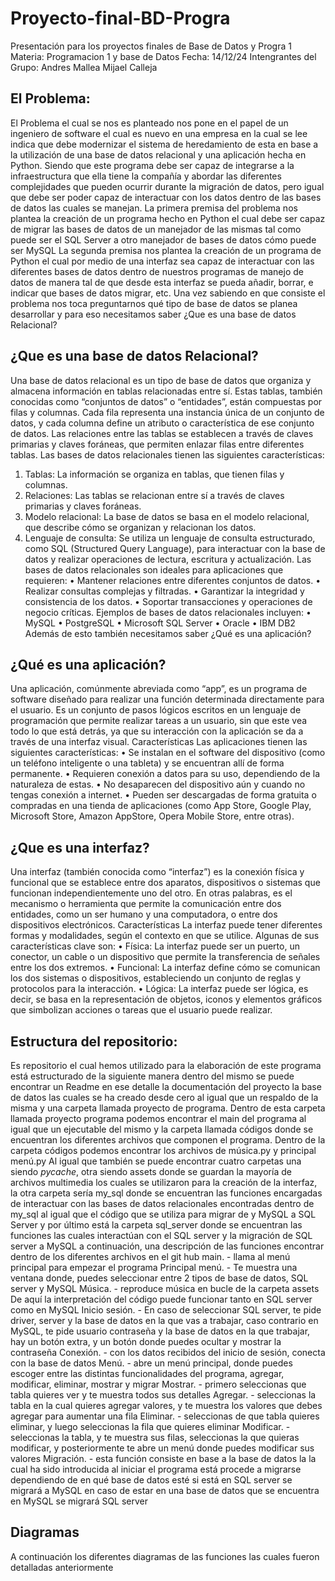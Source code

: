 # Proyecto-final-BD-Progra
Presentación para los proyectos finales de Base de Datos y Progra 1
Materia: Programacion 1 y base de Datos       Fecha: 14/12/24
Intengrantes del Grupo: Andres Mallea 
                        Mijael Calleja
## El Problema:
El Problema el cual se nos es planteado nos pone en el papel de un ingeniero de software el cual es nuevo en una empresa en la cual se lee indica que debe modernizar el sistema de heredamiento de esta en base a la utilización de una base de datos relacional y una aplicación hecha en Python. Siendo que este programa debe ser capaz de integrarse a la infraestructura que ella tiene la compañía y abordar las diferentes complejidades que pueden ocurrir durante la migración de datos, pero igual que debe ser poder capaz de interactuar con los datos dentro de las bases de datos las cuales se manejan.
La primera premisa del problema nos plantea la creación de un programa hecho en Python el cual debe ser capaz de migrar las bases de datos de un manejador de las mismas tal como puede ser el SQL Server a otro manejador de bases de datos cómo puede ser MySQL
La segunda premisa nos plantea la creación de un programa de Python el cual por medio de una interfaz sea capaz de interactuar con las diferentes bases de datos dentro de nuestros programas de manejo de datos de manera tal de que desde esta interfaz se pueda añadir, borrar, e indicar que bases de datos migrar, etc.
Una vez sabiendo en que consiste el problema nos toca preguntarnos qué tipo de base de datos se planea desarrollar y para eso necesitamos saber ¿Que es una base de datos Relacional?
## ¿Que es una base de datos Relacional?
Una base de datos relacional es un tipo de base de datos que organiza y almacena información en tablas relacionadas entre sí. Estas tablas, también conocidas como “conjuntos de datos” o “entidades”, están compuestas por filas y columnas.
Cada fila representa una instancia única de un conjunto de datos, y cada columna define un atributo o característica de ese conjunto de datos. Las relaciones entre las tablas se establecen a través de claves primarias y claves foráneas, que permiten enlazar filas entre diferentes tablas.
Las bases de datos relacionales tienen las siguientes características:
1.	Tablas: La información se organiza en tablas, que tienen filas y columnas.
2.	Relaciones: Las tablas se relacionan entre sí a través de claves primarias y claves foráneas.
3.	Modelo relacional: La base de datos se basa en el modelo relacional, que describe cómo se organizan y relacionan los datos.
4.	Lenguaje de consulta: Se utiliza un lenguaje de consulta estructurado, como SQL (Structured Query Language), para interactuar con la base de datos y realizar operaciones de lectura, escritura y actualización.
Las bases de datos relacionales son ideales para aplicaciones que requieren:
•	Mantener relaciones entre diferentes conjuntos de datos.
•	Realizar consultas complejas y filtradas.
•	Garantizar la integridad y consistencia de los datos.
•	Soportar transacciones y operaciones de negocio críticas.
Ejemplos de bases de datos relacionales incluyen:
•	MySQL
•	PostgreSQL
•	Microsoft SQL Server
•	Oracle
•	IBM DB2
Además de esto también necesitamos saber ¿Qué es una aplicación?
## ¿Qué es una aplicación?
Una aplicación, comúnmente abreviada como “app”, es un programa de software diseñado para realizar una función determinada directamente para el usuario. Es un conjunto de pasos lógicos escritos en un lenguaje de programación que permite realizar tareas a un usuario, sin que este vea todo lo que está detrás, ya que su interacción con la aplicación se da a través de una interfaz visual.
Características
Las aplicaciones tienen las siguientes características:
•	Se instalan en el software del dispositivo (como un teléfono inteligente o una tableta) y se encuentran allí de forma permanente.
•	Requieren conexión a datos para su uso, dependiendo de la naturaleza de estas.
•	No desaparecen del dispositivo aún y cuando no tengas conexión a internet.
•	Pueden ser descargadas de forma gratuita o compradas en una tienda de aplicaciones (como App Store, Google Play, Microsoft Store, Amazon AppStore, Opera Mobile Store, entre otras).
## ¿Que es una interfaz?
Una interfaz (también conocida como “interfaz”) es la conexión física y funcional que se establece entre dos aparatos, dispositivos o sistemas que funcionan independientemente uno del otro. En otras palabras, es el mecanismo o herramienta que permite la comunicación entre dos entidades, como un ser humano y una computadora, o entre dos dispositivos electrónicos.
Características
La interfaz puede tener diferentes formas y modalidades, según el contexto en que se utilice. Algunas de sus características clave son:
•	Física: La interfaz puede ser un puerto, un conector, un cable o un dispositivo que permite la transferencia de señales entre los dos extremos.
•	Funcional: La interfaz define cómo se comunican los dos sistemas o dispositivos, estableciendo un conjunto de reglas y protocolos para la interacción.
•	Lógica: La interfaz puede ser lógica, es decir, se basa en la representación de objetos, iconos y elementos gráficos que simbolizan acciones o tareas que el usuario puede realizar.
## Estructura del repositorio:
Es repositorio el cual hemos utilizado para la elaboración de este programa está estructurado de la siguiente manera dentro del mismo se puede encontrar un Readme en ese detalle la documentación del proyecto la base de datos las cuales se ha creado desde cero al igual que un respaldo de la misma y una carpeta llamada proyecto de programa.
Dentro de esta carpeta llamada proyecto programa podemos encontrar el main del programa al igual que un ejecutable del mismo y la carpeta llamada códigos donde se encuentran los diferentes archivos que componen el programa.
Dentro de la carpeta códigos podemos encontrar los archivos de música.py y principal menú.py Al igual que también se puede encontrar cuatro carpetas una siendo _pycache_, otra siendo assets donde se guardan la mayoría de archivos multimedia los cuales se utilizaron para la creación de la interfaz, la otra carpeta sería my_sql donde se encuentran las funciones encargadas de interactuar con las bases de datos relacionales encontradas dentro de my_sql al igual que el código que se utiliza para migrar de y MySQL a SQL Server y por último está la carpeta sql_server donde se encuentran las funciones las cuales interactúan con el SQL server y la migración de SQL server a MySQL
a continuación, una descripción de las funciones encontrar dentro de los diferentes archivos en el git hub
main. - llama al menú principal para empezar el programa
Principal menú. - Te muestra una ventana donde, puedes seleccionar entre 2 tipos de base de datos, SQL server y MySQL
Música. - reproduce música en bucle de la carpeta assets
De aquí la interpretación del código puede funcionar tanto en SQL server como en MySQL
Inicio sesión. - En caso de seleccionar SQL server, te pide driver, server y la base de datos en la que vas a trabajar, caso contrario en MySQL, te pide usuario contraseña y la base de datos en la que trabajar, hay un botón extra, y un botón donde puedes ocultar y mostrar la contraseña
Conexión. - con los datos recibidos del inicio de sesión, conecta con la base de datos 
Menú. - abre un menú principal, donde puedes escoger entre las distintas funcionalidades del programa, agregar, modificar, eliminar, mostrar y migrar
Mostrar. - primero seleccionas que tabla quieres ver y te muestra todos sus detalles
Agregar. - seleccionas la tabla en la cual quieres agregar valores, y te muestra los valores que debes agregar para aumentar una fila
Eliminar. - seleccionas de que tabla quieres eliminar, y luego seleccionas la fila que quieres eliminar
Modificar. - seleccionas la tabla, y te muestra sus filas, seleccionas la que quieras modificar, y posteriormente te abre un menú donde puedes modificar sus valores
Migración. - esta función consiste en base a la base de datos la la cual ha sido introducida al iniciar el programa está procede a migrarse dependiendo de en qué base de datos esté si está en SQL server se migrará a MySQL en caso de estar en una base de datos que se encuentra en MySQL se migrará SQL server
## Diagramas
A continuación los diferentes diagramas de las funciones las cuales fueron detalladas anteriormente
